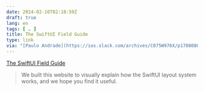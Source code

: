 ```yaml
---
date: 2024-02-16T02:18:59Z
draft: true
lang: en
tags: [ … ]
title: The SwiftUI Field Guide
type: link
via: "[Paulo Andrade](https://ios.slack.com/archives/C075W976X/p1708086129001129)"
---
```


[The SwiftUI Field Guide](https://www.swiftuifieldguide.com/)

> We built this website to visually explain how the SwiftUI layout system works, and we hope you find it useful.
